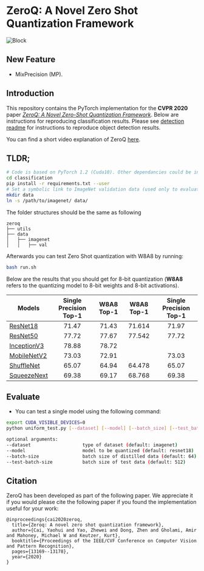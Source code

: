 # ZeroQ: A Novel Zero Shot Quantization Framework
![Block](imgs/resnet18_sensitivity.png)

## New Feature
- MixPrecision (MP).



## Introduction

This repository contains the PyTorch implementation for the **CVPR 2020** paper [*ZeroQ: A Novel Zero-Shot Quantization Framework*](https://arxiv.org/abs/2001.00281). Below are instructions for reproducing classification results. Please see [detection readme](https://github.com/amirgholami/ZeroQ/tree/master/detection) for instructions to reproduce object detection results.

You can find a short video explanation of ZeroQ [here](https://news.developer.nvidia.com/nvidia-partners-present-ai-research-at-cvpr-2020/).

## TLDR;

```bash
# Code is based on PyTorch 1.2 (Cuda10). Other dependancies could be installed as follows: 
cd classification
pip install -r requirements.txt --user
# Set a symbolic link to ImageNet validation data (used only to evaluate model) 
mkdir data
ln -s /path/to/imagenet/ data/
```

The folder structures should be the same as following
```
zeroq
├── utils
├── data
│   ├── imagenet
│   │   ├── val
```
Afterwards you can test Zero Shot quantization with W8A8 by running:

```bash
bash run.sh
```

Below are the results that you should get for 8-bit quantization (**W8A8** refers to the quantizing model to 8-bit weights and 8-bit activations).


| Models                                          | Single Precision Top-1 | W8A8 Top-1 | W8A8 Top-1 | Single Precision Top-1 |   
| ----------------------------------------------- | :--------------------: | :--------: | :--------: | :--------------------: |
| [ResNet18](https://arxiv.org/abs/1512.03385)    |          71.47         |   71.43    |  71.614    |     71.97              |
| [ResNet50](https://arxiv.org/abs/1512.03385)    |          77.72         |   77.67    |  77.542    |     77.72              |
| [InceptionV3](https://arxiv.org/abs/1512.00567) |          78.88         |   78.72    |            |                        |
| [MobileNetV2](https://arxiv.org/abs/1801.04381) |          73.03         |   72.91    |            |     73.03              |
| [ShuffleNet](https://arxiv.org/abs/1707.01083)  |          65.07         |   64.94    |  64.478    |     65.07              |
| [SqueezeNext](https://arxiv.org/abs/1803.10615) |          69.38         |   69.17    |  68.768    |     69.38              |

## Evaluate

- You can test a single model using the following command:

```bash
export CUDA_VISIBLE_DEVICES=0
python uniform_test.py [--dataset] [--model] [--batch_size] [--test_batch_size]

optional arguments:
--dataset                   type of dataset (default: imagenet)
--model                     model to be quantized (default: resnet18)
--batch-size                batch size of distilled data (default: 64)
--test-batch-size           batch size of test data (default: 512)
```




## Citation
ZeroQ has been developed as part of the following paper. We appreciate it if you would please cite the following paper if you found the implementation useful for your work:

```text
@inproceedings{cai2020zeroq,
  title={Zeroq: A novel zero shot quantization framework},
  author={Cai, Yaohui and Yao, Zhewei and Dong, Zhen and Gholami, Amir and Mahoney, Michael W and Keutzer, Kurt},
  booktitle={Proceedings of the IEEE/CVF Conference on Computer Vision and Pattern Recognition},
  pages={13169--13178},
  year={2020}
}
```
